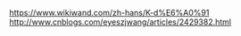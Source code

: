 

https://www.wikiwand.com/zh-hans/K-d%E6%A0%91
http://www.cnblogs.com/eyeszjwang/articles/2429382.html
